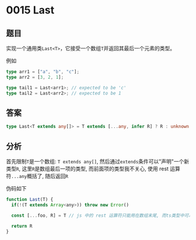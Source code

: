 # 0015 Last

## 题目

实现一个通用类`Last<T>`，它接受一个数组`T`并返回其最后一个元素的类型。

例如

```ts
type arr1 = ["a", "b", "c"];
type arr2 = [3, 2, 1];

type tail1 = Last<arr1>; // expected to be 'c'
type tail2 = Last<arr2>; // expected to be 1
```

## 答案

```ts
type Last<T extends any[]> = T extends [...any, infer R] ? R : unknown;
```

## 分析

首先限制`T`是一个数组: `T extends any[]`, 然后通过`extends`条件可以"声明"一个新类型`R`,
这里`R`是数组最后一项的类型, 而前面项的类型我不关心, 使用 rest 运算符`...any`概括了, 随后返回`R`

伪码如下

```js
function Last(T) {
  if(!(T extends Array<any>)) throw new Error()

  const [...foo, R] = T // js 中的 rest 运算符只能用在数组末尾, 而ts类型中可以用在开头

  return R
}
```
